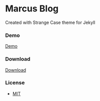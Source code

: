 Marcus Blog
============

Created with Strange Case theme for Jekyll

### Demo 

[Demo](http://thephuse.github.io/strange_case/)


### Download

[Download](https://github.com/thephuse/strange_case)

### License
* [MIT](http://opensource.org/licenses/MIT)
